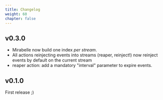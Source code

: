 ```yaml
---
title: Changelog
weight: 60
chapter: false
---
```


## v0.3.0

- Mirabelle now build one index *per stream*.
- All actions reinjecting events into streams (reaper, reinject!) now reinject events by default on the current stream
- reaper action: add a mandatory "interval" parameter to expire events.

## v0.1.0

First release ;)
